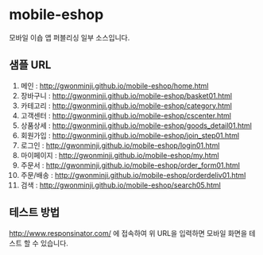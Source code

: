 # mobile-eshop
모바일 이숍 앱 퍼블리싱 일부 소스입니다.

## 샘플 URL
1. 메인 : http://gwonminji.github.io/mobile-eshop/home.html
2. 장바구니 : http://gwonminji.github.io/mobile-eshop/basket01.html
3. 카테고리 : http://gwonminji.github.io/mobile-eshop/category.html
4. 고객센터 : http://gwonminji.github.io/mobile-eshop/cscenter.html
5. 상품상세 : http://gwonminji.github.io/mobile-eshop/goods_detail01.html
6. 회원가입 : http://gwonminji.github.io/mobile-eshop/join_step01.html
7. 로그인 : http://gwonminji.github.io/mobile-eshop/login01.html
8. 마이페이지 : http://gwonminji.github.io/mobile-eshop/my.html
9. 주문서 : http://gwonminji.github.io/mobile-eshop/order_form01.html
10. 주문/배송 : http://gwonminji.github.io/mobile-eshop/orderdeliv01.html
11. 검색 : http://gwonminji.github.io/mobile-eshop/search05.html

## 테스트 방법
http://www.responsinator.com/ 에 접속하여 위 URL을 입력하면 모바일 화면을 테스트 할 수 있습니다.
